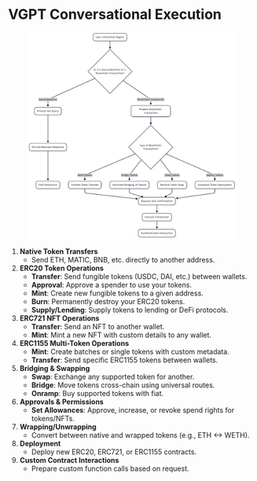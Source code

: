 # VGPT Conversational Execution

<figure><img src="../../../.gitbook/assets/Editor _ Mermaid Chart-2025-05-25-235104.png" alt=""><figcaption></figcaption></figure>



1. **Native Token Transfers**
   * Send ETH, MATIC, BNB, etc. directly to another address.
2. **ERC20 Token Operations**
   * **Transfer**: Send fungible tokens (USDC, DAI, etc.) between wallets.
   * **Approval**: Approve a spender to use your tokens.
   * **Mint**: Create new fungible tokens to a given address.
   * **Burn**: Permanently destroy your ERC20 tokens.
   * **Supply/Lending**: Supply tokens to lending or DeFi protocols.
3. **ERC721 NFT Operations**
   * **Transfer**: Send an NFT to another wallet.
   * **Mint**: Mint a new NFT with custom details to any wallet.
4. **ERC1155 Multi-Token Operations**
   * **Mint**: Create batches or single tokens with custom metadata.
   * **Transfer**: Send specific ERC1155 tokens between wallets.
5. **Bridging & Swapping**
   * **Swap**: Exchange any supported token for another.
   * **Bridge**: Move tokens cross-chain using universal routes.
   * **Onramp**: Buy supported tokens with fiat.
6. **Approvals & Permissions**
   * **Set Allowances**: Approve, increase, or revoke spend rights for tokens/NFTs.
7. **Wrapping/Unwrapping**
   * Convert between native and wrapped tokens (e.g., ETH <-> WETH).
8. **Deployment**
   * Deploy new ERC20, ERC721, or ERC1155 contracts.
9. **Custom Contract Interactions**
   * Prepare custom function calls based on request.



#### &#x20; 
